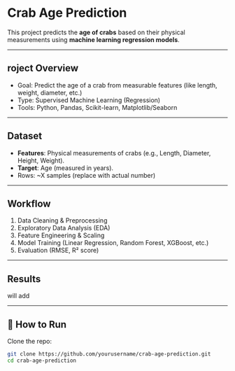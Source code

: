 # Crab Age Prediction  

This project predicts the **age of crabs** based on their physical measurements using **machine learning regression models**.   

---

## roject Overview  
- Goal: Predict the age of a crab from measurable features (like length, weight, diameter, etc.)  
- Type: Supervised Machine Learning (Regression)  
- Tools: Python, Pandas, Scikit-learn, Matplotlib/Seaborn  

---

## Dataset  
- **Features**: Physical measurements of crabs (e.g., Length, Diameter, Height, Weight).  
- **Target**: Age (measured in years).  
- Rows: ~X samples (replace with actual number)  

---

##  Workflow  
1. Data Cleaning & Preprocessing  
2. Exploratory Data Analysis (EDA)  
3. Feature Engineering & Scaling  
4. Model Training (Linear Regression, Random Forest, XGBoost, etc.)  
5. Evaluation (RMSE, R² score)  

---

## Results      
will add

---

## 🚀 How to Run  
Clone the repo:  
```bash
git clone https://github.com/yourusername/crab-age-prediction.git
cd crab-age-prediction
